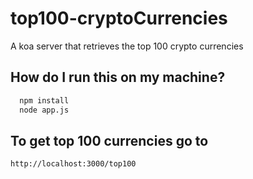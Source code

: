 # top100-cryptoCurrencies
A koa server that retrieves the top 100 crypto currencies 


## How do I run this on my machine?

```bash
  npm install
  node app.js
```

## To get top 100 currencies go to

```
http://localhost:3000/top100
```
